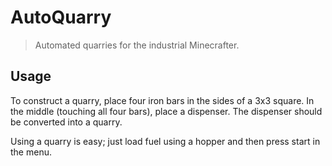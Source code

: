 # AutoQuarry

> Automated quarries for the industrial Minecrafter.

## Usage

To construct a quarry, place four iron bars in the sides of a 3x3 square. In the middle (touching all four bars), place a dispenser. The dispenser should be converted into a quarry.

Using a quarry is easy; just load fuel using a hopper and then press start in the menu.
